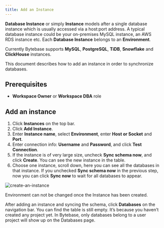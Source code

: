 ```yaml
---
title: Add an Instance
---
```


**Database Instance** or simply **Instance** models after a single database instance which is usually accessed via a host:port address. A typical database instance could be your on-premises MySQL instance, an AWS RDS instance etc. Each **Database Instance** belongs to an **Environment**.

Currently Bytebase supports **MySQL**, **PostgreSQL**, **TiDB**, **Snowflake** and **ClickHouse** instances.

This document describes how to add an instance in order to synchronize databases.
## Prerequisites
- **Workspace Owner** or **Workspace DBA** role
## Add an instance
1. Click **Instances** on the top bar.
2. Click **Add Instance**.
3. Enter **Instance name**, select **Environment**, enter **Host or Socket** and **Port**.
4. Enter connection info: **Username** and **Password**, and click **Test Connection**.
5. If the instance is of very large size, uncheck **Sync schema now**, and click **Create**. You can see the new instance in the table.
6. Choose one instance, scroll down, here you can see all the databases in that instance. If you unchecked **Sync schema now** in the previous step, now you can click **Sync now** to wait for all databases to appear.

![create-an-instance](/docs/en/get-started/configure-workspace/add-an-instance/create-an-instance.webp)

<hint-block type="info">

Environment can not be changed once the Instance has been created.

</hint-block>

After adding an instance and syncing the schema, click **Databases** on the navigation bar. You can find the table is still empty. It’s because you haven’t created any project yet. In Bytebase, only databases belong to a user project will show up on the Databases page.